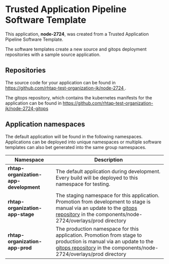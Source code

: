 # Trusted Application Pipeline Software Template

This application, **node-2724**, was created from a Trusted Application Pipeline Software Template.

The software templates create a new source and gitops deployment repositories with a sample source application. 

## Repositories

The source code for your application can be found in [https://github.com/rhtap-test-organization-jk/node-2724 ](https://github.com/rhtap-test-organization-jk/node-2724 ).
 
The gitops repository, which contains the kubernetes manifests for the application can be found in 
[https://github.com/rhtap-test-organization-jk/node-2724-gitops ](https://github.com/rhtap-test-organization-jk/node-2724-gitops ) 

## Application namespaces 

The default application will be found in the following namespaces. Applications can be deployed into unique namespaces or multiple software templates can also bet generated into the same group namespaces.  

|  Namespace   |  Description   |  
| -------- | -------- |   
| **rhtap-organization-app-development** | The default application during development. Every build will be deployed to this namespace for testing. | 
| **rhtap-organization-app-stage** | The staging namespace for this application. Promotion from development to stage is manual via an update to the [gitops repository](https://github.com/rhtap-test-organization-jk/node-2724-gitops ) in the components/node-2724/overlays/prod directory |  
| **rhtap-organization-app-prod** | The production namespace for this application. Promotion from stage to production is manual via an update to the [gitops repository](https://github.com/rhtap-test-organization-jk/node-2724-gitops ) in the components/node-2724/overlays/prod directory | 